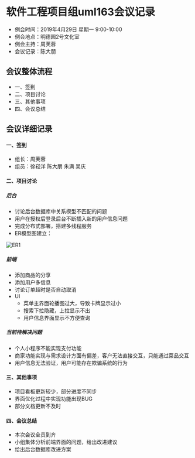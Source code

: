 # 软件工程项目组uml163会议记录 　　
* 例会时间：2019年4月29日 星期一 9:00-10:00
* 例会地点：明德园2号文化室
* 例会主持：周芙蓉 
* 会议记录：陈大朋

## 会议整体流程
* 一、签到
* 二、项目讨论
* 三、其他事项
* 四、会议总结


## 会议详细记录
#### 一、签到
* 组长：周芙蓉
* 组员：徐崧洋 陈大朋 朱满 吴庆

#### 二、项目讨论
##### 后台
* 讨论后台数据库中关系模型不匹配的问题
* 用户在授权后登录后台不断插入新的用户信息问题
* 完成分布式部署，搭建多线程服务
* ER模型图建立：

![ER1](https://github.com/uml163/UML/blob/master/pictures/ERmodel.png?raw=true)

##### 前端
* 添加商品的分享
* 添加用户多信息
* 讨论订单超时是否自动取消
* UI
     * 菜单主界面轮播图过大，导致卡牌显示过小
     * 搜索下拉隐藏，上拉显示不出
     * 用户信息界面显示不方便查询


##### 当前待解决问题
* 个人小程序不能实现支付功能
* 商家功能实现与需求设计方面有偏差，客户无法直接交互，只能通过菜品交互
* 用户信息无法验证，用户可能存在欺骗系统的行为

#### 三、其他事项
* 项目看板更新较少，部分进度不同步
* 界面优化过程中实现功能出现BUG
* 部分文档更新不及时

#### 四、会议总结
* 本次会议全员到齐
* 小组集体分析前端界面的问题，给出改进建议
* 给出后台数据库改进方案


